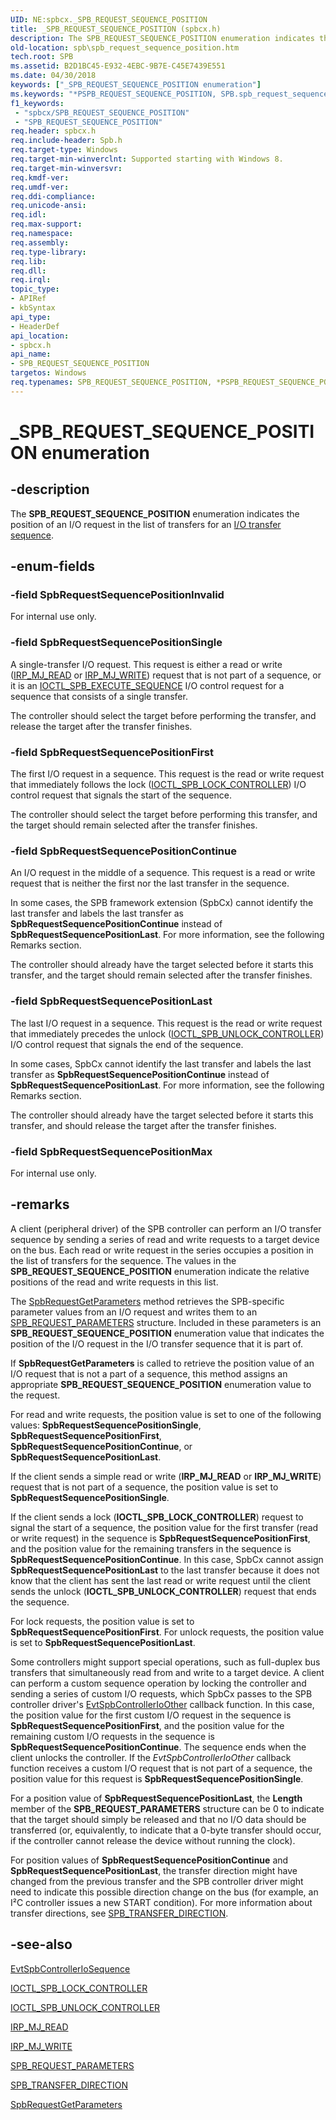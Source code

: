 ```yaml
---
UID: NE:spbcx._SPB_REQUEST_SEQUENCE_POSITION
title: _SPB_REQUEST_SEQUENCE_POSITION (spbcx.h)
description: The SPB_REQUEST_SEQUENCE_POSITION enumeration indicates the position of an I/O request in the list of transfers for an I/O transfer sequence.
old-location: spb\spb_request_sequence_position.htm
tech.root: SPB
ms.assetid: B2D1BC45-E932-4EBC-9B7E-C45E7439E551
ms.date: 04/30/2018
keywords: ["_SPB_REQUEST_SEQUENCE_POSITION enumeration"]
ms.keywords: "*PSPB_REQUEST_SEQUENCE_POSITION, SPB.spb_request_sequence_position, SPB_REQUEST_SEQUENCE_POSITION, SPB_REQUEST_SEQUENCE_POSITION enumeration [Buses], SpbRequestSequencePositionContinue, SpbRequestSequencePositionFirst, SpbRequestSequencePositionInvalid, SpbRequestSequencePositionLast, SpbRequestSequencePositionMax, SpbRequestSequencePositionSingle, _SPB_REQUEST_SEQUENCE_POSITION, spbcx/SPB_REQUEST_SEQUENCE_POSITION, spbcx/SpbRequestSequencePositionContinue, spbcx/SpbRequestSequencePositionFirst, spbcx/SpbRequestSequencePositionInvalid, spbcx/SpbRequestSequencePositionLast, spbcx/SpbRequestSequencePositionMax, spbcx/SpbRequestSequencePositionSingle"
f1_keywords:
 - "spbcx/SPB_REQUEST_SEQUENCE_POSITION"
 - "SPB_REQUEST_SEQUENCE_POSITION"
req.header: spbcx.h
req.include-header: Spb.h
req.target-type: Windows
req.target-min-winverclnt: Supported starting with Windows 8.
req.target-min-winversvr: 
req.kmdf-ver: 
req.umdf-ver: 
req.ddi-compliance: 
req.unicode-ansi: 
req.idl: 
req.max-support: 
req.namespace: 
req.assembly: 
req.type-library: 
req.lib: 
req.dll: 
req.irql: 
topic_type:
- APIRef
- kbSyntax
api_type:
- HeaderDef
api_location:
- spbcx.h
api_name:
- SPB_REQUEST_SEQUENCE_POSITION
targetos: Windows
req.typenames: SPB_REQUEST_SEQUENCE_POSITION, *PSPB_REQUEST_SEQUENCE_POSITION
---
```


# _SPB_REQUEST_SEQUENCE_POSITION enumeration


## -description


The <b>SPB_REQUEST_SEQUENCE_POSITION</b> enumeration indicates the position of an I/O request in the list of transfers for an <a href="https://docs.microsoft.com/windows-hardware/drivers/spb/i-o-transfer-sequences">I/O transfer sequence</a>.


## -enum-fields




### -field SpbRequestSequencePositionInvalid

For internal use only.


### -field SpbRequestSequencePositionSingle

A single-transfer I/O request. This request is either a read or write (<a href="https://docs.microsoft.com/windows-hardware/drivers/ifs/irp-mj-read">IRP_MJ_READ</a> or <a href="https://docs.microsoft.com/windows-hardware/drivers/kernel/irp-mj-write">IRP_MJ_WRITE</a>) request that is not part of a sequence, or it is an <a href="https://msdn.microsoft.com/library/windows/hardware/hh450857">IOCTL_SPB_EXECUTE_SEQUENCE</a> I/O control request for a sequence that consists of a single transfer.

The controller should select the target before performing the transfer, and release the target after the transfer finishes.


### -field SpbRequestSequencePositionFirst

The first I/O request in a sequence. This request is the read or write request that immediately follows the lock (<a href="https://msdn.microsoft.com/library/windows/hardware/hh450858">IOCTL_SPB_LOCK_CONTROLLER</a>) I/O control request that signals the start of the sequence.

 The controller should select the target before performing this transfer, and the target should remain selected after the transfer finishes.


### -field SpbRequestSequencePositionContinue

An I/O request in the middle of a sequence. This request is a read or write request that is neither the first nor the last transfer in the sequence.

In some cases, the SPB framework extension (SpbCx) cannot identify the last transfer and labels the last transfer as <b>SpbRequestSequencePositionContinue</b> instead of <b>SpbRequestSequencePositionLast</b>. For more information, see the following Remarks section.

The controller should already have the target selected before it starts this transfer, and the target should remain selected after the transfer finishes.


### -field SpbRequestSequencePositionLast

The last I/O request in a sequence. This request is the read or write request that immediately precedes the unlock (<a href="https://msdn.microsoft.com/library/windows/hardware/hh450859">IOCTL_SPB_UNLOCK_CONTROLLER</a>) I/O control request that signals the end of the sequence.

In some cases, SpbCx cannot identify the last transfer and labels the last transfer as <b>SpbRequestSequencePositionContinue</b> instead of <b>SpbRequestSequencePositionLast</b>. For more information, see the following Remarks section.

The controller should already have the target selected before it starts this transfer, and should release the target after the transfer finishes.


### -field SpbRequestSequencePositionMax

For internal use only.


## -remarks



A client (peripheral driver) of the SPB controller can perform an I/O transfer sequence by sending a series of read and write requests to a target device on the bus. Each read or write request in the series occupies a position in the list of transfers for the sequence. The values in the <b>SPB_REQUEST_SEQUENCE_POSITION</b> enumeration indicate the relative positions of the read and write requests in this list.

The <a href="https://docs.microsoft.com/windows-hardware/drivers/ddi/spbcx/nf-spbcx-spbrequestgetparameters">SpbRequestGetParameters</a> method retrieves the SPB-specific parameter values from an I/O request and writes them to an <a href="https://docs.microsoft.com/previous-versions/hh406209(v=vs.85)">SPB_REQUEST_PARAMETERS</a> structure. Included in these parameters is an <b>SPB_REQUEST_SEQUENCE_POSITION</b> enumeration value that indicates the position of the I/O request in the I/O transfer sequence that it is part of.

If <b>SpbRequestGetParameters</b> is called to retrieve the position value of an I/O request that is not a part of a sequence, this method assigns an appropriate <b>SPB_REQUEST_SEQUENCE_POSITION</b> enumeration value to the request.

For read and write requests, the position value is set to one of the following values: <b>SpbRequestSequencePositionSingle</b>, <b>SpbRequestSequencePositionFirst</b>, <b>SpbRequestSequencePositionContinue</b>, or <b>SpbRequestSequencePositionLast</b>.

If the client sends a simple read or write (<b>IRP_MJ_READ</b> or <b>IRP_MJ_WRITE</b>) request that is not part of a sequence, the position value is set to <b>SpbRequestSequencePositionSingle</b>.

If the client sends a lock (<b>IOCTL_SPB_LOCK_CONTROLLER</b>) request to signal the start of a sequence, the position value for the first transfer (read or write request) in the sequence is <b>SpbRequestSequencePositionFirst</b>, and the position value for the remaining transfers in the sequence is <b>SpbRequestSequencePositionContinue</b>. In this case, SpbCx cannot assign <b>SpbRequestSequencePositionLast</b> to the last transfer because it does not know that the client has sent the last read or write request until the client sends the unlock (<b>IOCTL_SPB_UNLOCK_CONTROLLER</b>) request that ends the sequence.

For lock requests, the position value is set to <b>SpbRequestSequencePositionFirst</b>. For unlock requests, the position value is set to <b>SpbRequestSequencePositionLast</b>.

Some controllers might support special operations, such as full-duplex bus transfers that simultaneously read from and write to a target device. A client can perform a custom sequence operation by locking the controller and sending a series of custom I/O requests, which SpbCx passes to the SPB controller driver's <a href="https://docs.microsoft.com/windows-hardware/drivers/ddi/spbcx/nc-spbcx-evt_spb_controller_other">EvtSpbControllerIoOther</a> callback function. In this case, the position value for the first custom I/O request in the sequence is <b>SpbRequestSequencePositionFirst</b>, and the position value for the remaining custom I/O requests in the sequence is <b>SpbRequestSequencePositionContinue</b>. The sequence ends when the client unlocks the controller. If the <i>EvtSpbControllerIoOther</i> callback function receives a custom I/O request that is not part of a sequence, the position value for this request is <b>SpbRequestSequencePositionSingle</b>.

For a position value of <b>SpbRequestSequencePositionLast</b>, the <b>Length</b> member of the <b>SPB_REQUEST_PARAMETERS</b> structure can be 0 to indicate that the target should simply be released and that no I/O data should be transferred (or, equivalently, to indicate that a 0-byte transfer should occur, if the controller cannot release the device without running the clock).

For position values of <b>SpbRequestSequencePositionContinue</b> and <b>SpbRequestSequencePositionLast</b>, the transfer direction might have changed from the previous transfer and the SPB controller driver might need to indicate this possible direction change on the bus (for example, an I²C controller issues a new START condition). For more information about transfer directions, see <a href="https://docs.microsoft.com/windows-hardware/drivers/ddi/spb/ne-spb-spb_transfer_direction">SPB_TRANSFER_DIRECTION</a>.




## -see-also




<a href="https://docs.microsoft.com/windows-hardware/drivers/ddi/spbcx/nc-spbcx-evt_spb_controller_sequence">EvtSpbControllerIoSequence</a>



<a href="https://msdn.microsoft.com/library/windows/hardware/hh450858">IOCTL_SPB_LOCK_CONTROLLER</a>



<a href="https://msdn.microsoft.com/library/windows/hardware/hh450859">IOCTL_SPB_UNLOCK_CONTROLLER</a>



<a href="https://docs.microsoft.com/windows-hardware/drivers/ifs/irp-mj-read">IRP_MJ_READ</a>



<a href="https://docs.microsoft.com/windows-hardware/drivers/kernel/irp-mj-write">IRP_MJ_WRITE</a>



<a href="https://docs.microsoft.com/previous-versions/hh406209(v=vs.85)">SPB_REQUEST_PARAMETERS</a>



<a href="https://docs.microsoft.com/windows-hardware/drivers/ddi/spb/ne-spb-spb_transfer_direction">SPB_TRANSFER_DIRECTION</a>



<a href="https://docs.microsoft.com/windows-hardware/drivers/ddi/spbcx/nf-spbcx-spbrequestgetparameters">SpbRequestGetParameters</a>
 

 

